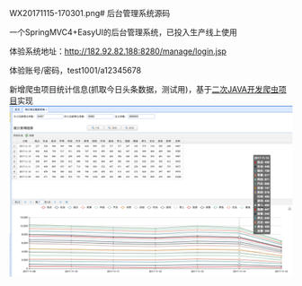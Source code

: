 WX20171115-170301.png# 后台管理系统源码

一个SpringMVC4+EasyUI的后台管理系统，已投入生产线上使用

体验系统地址：http://182.92.82.188:8280/manage/login.jsp

体验账号/密码，test1001/a12345678

新增爬虫项目统计信息(抓取今日头条数据，测试用)，基于[二次JAVA开发爬虫项目](https://github.com/hemin1003/java-spider)实现
![image](./aylson-manage/src/main/webapp/resources/images/WX20171115-170301.png)